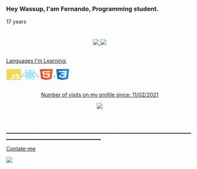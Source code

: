 ### Hey Wassup, I'am Fernando, Programming student.
17 years
 #
 <div align="center">
  <a href="https://github.com/Nandrix225">
  <img height="150em" src="https://github-readme-stats.vercel.app/api?username=Nandrix225&show_icons=true&theme=dark&include_all_commits=true&count_private=true"/>
  <img height="130em" src="https://github-readme-stats.vercel.app/api/top-langs/?username=Nandrix225&layout=compact&langs_count=7&theme=dark"/>
</div>
  <div style="display: inline_block"><br>
   <p>Languages I'm Learning:</p> 
  <img align="center" alt="Nando-Js" height="30" width="40" src="https://raw.githubusercontent.com/devicons/devicon/master/icons/javascript/javascript-plain.svg">
  <img align="center" alt="Nando-React" height="30" width="40" src="https://raw.githubusercontent.com/devicons/devicon/master/icons/react/react-original.svg">
  <img align="center" alt="Nando-HTML" height="30" width="40" src="https://raw.githubusercontent.com/devicons/devicon/master/icons/html5/html5-original.svg">
  <img align="center" alt="Nando-CSS" height="30" width="40" src="https://raw.githubusercontent.com/devicons/devicon/master/icons/css3/css3-original.svg">
</div>
 <br>
<p align="center"> Number of visits on my profile since: 11/02/2021 </p>
<p align="center">   <img alingn="center" src="https://profile-counter.glitch.me/Nandrix225/count.svg" /></p>
 <br>
 <div>
  <br>
  ______________________________________________________________________________________________________________________
  <p> Contate-me </p> 
  <a href="https://www.instagram.com/staid.nando/" target="_blank"><img src="https://img.shields.io/badge/-Instagram-%23E4405F?style=for-the-badge&logo=instagram&logoColor=white" target="_blank"></a>

